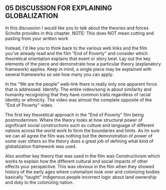 ## 05 DISCUSSION FOR EXPLAINING GLOBALIZATION

In this discussion I would like you to talk about the theories and forces Scholte provides in this chapter. NOTE: This does NOT mean cutting and pasting from your written work 

Instead, I'd like you to think back to the various web links and the film you've already read and the film "End of Poverty" and consider which theoretical orientation explains that event or story best. Lay out the key elements of the piece and demonstrate how a particular theory (explanatory framework) applies.  Keep in mind, a single piece may be explained with several frameworks so see how many you can apply. 

In the "We are the people" web-link there is really only one apparent force that is addressed. Identify. The entire video/song is about similarity and humanity recognizing that they have common traits regardless of racial identity or ethnicity. The video was almost the complete opposite of the "End of Poverty" video.

The first key theoretical approach in the "End of Poverty" film being postmodernism. Where the theory looks at how structural power of significant social constructions such as culture and language of different nations across the world work to form the boundaries and limits. As Im sure we can all agree the film was nothing but the demonstration of power of some over others so the theory does a great job of defining what kind of globalization framework was used. 

Also another key theory that was used in the film was Constructivism which works to explain how the different cultural and social impacts of other effects your perspective. This was obvious in the film when they showed history of the early ages where colonialism took over and colonizing bodies basically "taught" indigenous people incorrect logic about land ownership and duty to the colonizing nation. 

